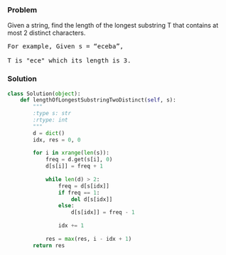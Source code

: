 ### Problem
Given a string, find the length of the longest substring T that contains at most 2 distinct characters.
<pre>
For example, Given s = “eceba”,

T is "ece" which its length is 3.
</pre>
### Solution
```python
class Solution(object):
    def lengthOfLongestSubstringTwoDistinct(self, s):
        """
        :type s: str
        :rtype: int
        """
        d = dict()
        idx, res = 0, 0
        
        for i in xrange(len(s)):
            freq = d.get(s[i], 0)
            d[s[i]] = freq + 1
            
            while len(d) > 2:
                freq = d[s[idx]]
                if freq == 1:
                    del d[s[idx]]
                else:
                    d[s[idx]] = freq - 1
                
                idx += 1
            
            res = max(res, i - idx + 1)
        return res
        
```